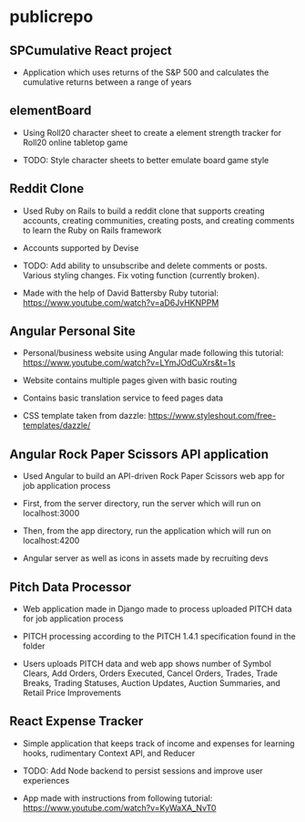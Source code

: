 # publicrepo

## SPCumulative React project

- Application which uses returns of the S&P 500 and calculates the cumulative returns between a range of years

## elementBoard

- Using Roll20 character sheet to create a element strength tracker for Roll20 online tabletop game

- TODO: Style character sheets to better emulate board game style

## Reddit Clone

- Used Ruby on Rails to build a reddit clone that supports creating accounts, creating communities, creating posts, and creating comments to learn the Ruby on Rails framework

- Accounts supported by Devise

- TODO: Add ability to unsubscribe and delete comments or posts. Various styling changes. Fix voting function (currently broken).

- Made with the help of David Battersby Ruby tutorial: https://www.youtube.com/watch?v=aD6JvHKNPPM

## Angular Personal Site

- Personal/business website using Angular made following this tutorial: https://www.youtube.com/watch?v=LYmJOdCuXrs&t=1s

- Website contains multiple pages given with basic routing

- Contains basic translation service to feed pages data

- CSS template taken from dazzle: https://www.styleshout.com/free-templates/dazzle/

## Angular Rock Paper Scissors API application

- Used Angular to build an API-driven Rock Paper Scissors web app for job application process

- First, from the server directory, run the server which will run on localhost:3000

- Then, from the app directory, run the application which will run on localhost:4200

- Angular server as well as icons in assets made by recruiting devs

## Pitch Data Processor

- Web application made in Django made to process uploaded PITCH data for job application process

- PITCH processing according to the PITCH 1.4.1 specification found in the folder

- Users uploads PITCH data and web app shows number of Symbol Clears, Add Orders, Orders Executed, Cancel Orders, Trades, Trade Breaks, Trading Statuses, Auction Updates, Auction Summaries, and Retail Price Improvements

## React Expense Tracker

- Simple application that keeps track of income and expenses for learning hooks, rudimentary Context API, and Reducer

- TODO: Add Node backend to persist sessions and improve user experiences

- App made with instructions from following tutorial: https://www.youtube.com/watch?v=KyWaXA_NvT0
